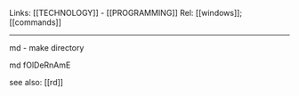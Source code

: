 Links: [[TECHNOLOGY]] - [[PROGRAMMING]]
Rel: [[windows]]; [[commands]]

--- 
md - make directory

md fOlDeRnAmE

see also: [[rd]]